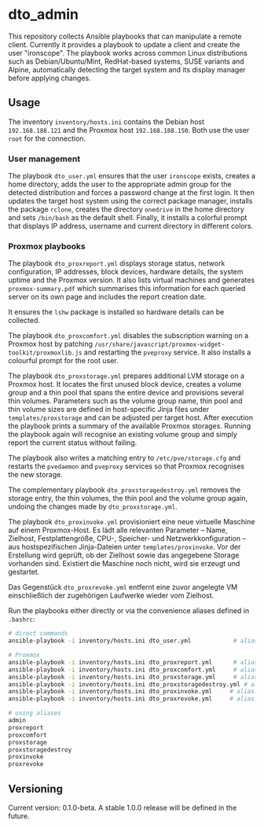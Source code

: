 # dto_admin

This repository collects Ansible playbooks that can manipulate a remote client.
Currently it provides a playbook to update a client and create the user "ironscope".
The playbook works across common Linux distributions such as Debian/Ubuntu/Mint,
RedHat-based systems, SUSE variants and Alpine, automatically detecting the
target system and its display manager before applying changes.

## Usage

The inventory `inventory/hosts.ini` contains the Debian host `192.168.188.121` and the Proxmox host `192.168.188.150`. Both use
the user `root` for the connection.

### User management

The playbook `dto_user.yml` ensures that the user `ironscope` exists, creates a home directory,
adds the user to the appropriate admin group for the detected distribution and forces a
password change at the first login.
It then updates the target host system using the correct package manager, installs the
package `rclone`, creates the directory `onedrive` in the home directory and sets `/bin/bash`
as the default shell. Finally, it installs a colorful prompt that displays IP address,
username and current directory in different colors.

### Proxmox playbooks

The playbook `dto_proxreport.yml` displays storage status, network configuration, IP addresses,
block devices, hardware details, the system uptime and the Proxmox version. It also lists
virtual machines and generates `proxmox-summary.pdf` which summarises this information for
each queried server on its own page and includes the report creation date.

It ensures the `lshw` package is installed so hardware details can be collected.




The playbook `dto_proxcomfort.yml` disables the subscription warning on a Proxmox host by
patching `/usr/share/javascript/proxmox-widget-toolkit/proxmoxlib.js` and restarting the
`pveproxy` service. It also installs a colourful prompt for the root user.

The playbook `dto_proxstorage.yml` prepares additional LVM storage on a Proxmox host. It locates
the first unused block device, creates a volume group and a thin pool that spans the entire
device and provisions several thin volumes. Parameters such as the volume group name, thin
pool and thin volume sizes are defined in host-specific Jinja files under `templates/proxstorage`
and can be adjusted per target host. After execution the playbook prints a summary of the
available Proxmox storages. Running the playbook again will recognise an existing volume group
and simply report the current status without failing.

The playbook also writes a matching entry to `/etc/pve/storage.cfg` and restarts the
`pvedaemon` and `pveproxy` services so that Proxmox recognises the new storage.

The complementary playbook `dto_proxstoragedestroy.yml` removes the storage entry, the thin
volumes, the thin pool and the volume group again, undoing the changes made by
`dto_proxstorage.yml`.

The playbook `dto_proxinvoke.yml` provisioniert eine neue virtuelle Maschine auf
einem Proxmox-Host. Es lädt alle relevanten Parameter – Name, Zielhost,
Festplattengröße, CPU-, Speicher- und Netzwerkkonfiguration – aus
host­spezifischen Jinja-Dateien unter `templates/proxinvoke`. Vor der
Erstellung wird geprüft, ob der Zielhost sowie das angegebene Storage vorhanden
sind. Existiert die Maschine noch nicht, wird sie erzeugt und gestartet.

Das Gegenstück `dto_proxrevoke.yml` entfernt eine zuvor angelegte VM einschließlich
der zugehörigen Laufwerke wieder vom Zielhost.

Run the playbooks either directly or via the convenience aliases defined in `.bashrc`:

```bash
# direct commands
ansible-playbook -i inventory/hosts.ini dto_user.yml            # alias: admin

# Proxmox
ansible-playbook -i inventory/hosts.ini dto_proxreport.yml      # alias: proxreport
ansible-playbook -i inventory/hosts.ini dto_proxcomfort.yml     # alias: proxcomfort
ansible-playbook -i inventory/hosts.ini dto_proxstorage.yml     # alias: proxstorage
ansible-playbook -i inventory/hosts.ini dto_proxstoragedestroy.yml # alias: proxstoragedestroy
ansible-playbook -i inventory/hosts.ini dto_proxinvoke.yml     # alias: proxinvoke
ansible-playbook -i inventory/hosts.ini dto_proxrevoke.yml     # alias: proxrevoke

# using aliases
admin
proxreport
proxcomfort
proxstorage
proxstoragedestroy
proxinvoke
proxrevoke
```

## Versioning

Current version: 0.1.0-beta. A stable 1.0.0 release will be defined in the future.
